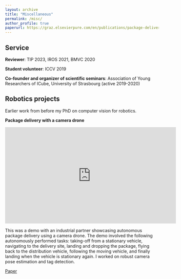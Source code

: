 ```yaml
---
layout: archive
title: "Miscellaneous"
permalink: /misc/
author_profile: true
paperurl: https://graz.elsevierpure.com/en/publications/package-delivery-experiments-with-a-camera-drone
---
```


## Service

**Reviewer**: TIP 2023, IROS 2021, BMVC 2020  

**Student volunteer**: ICCV 2019  

**Co-founder and organizer of scientific seminars**: Association of Young Researchers of ICube, University of Strasbourg (active 2019-2020)   


## Robotics projects

Earlier work from before my PhD on computer vision for robotics.

**Package delivery with a camera drone**  

<iframe width="560" height="315" src="https://www.youtube.com/embed/bxM6dls2wuo" frameborder="0" allow="accelerometer; autoplay; clipboard-write; encrypted-media; gyroscope; picture-in-picture" allowfullscreen></iframe>    
  
This was a demo with an industrial partner showcasing autonomous package delivery using a camera drone. The demo involved the following autonomously performed tasks: taking-off from a stationary vehicle, navigating to the delivery site, landing and dropping the package, flying back to the distribution vehicle, following the moving vehicle, and finally landing when the vehicle is stationary again. I worked on robust camera pose estimation and tag detection.
<p><a href="{{ paperurl }}">Paper</a></p>

